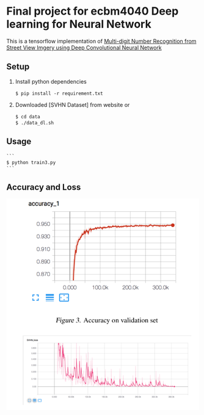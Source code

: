 Final project for ecbm4040 Deep learning for Neural Network
===========================================================
This is a tensorflow implementation of [Multi-digit Number Recognition from Street View Imgery using Deep Convolutional Neural Network](http://arxiv.org/pdf/1312.6802.pdf)

Setup
------------
1. Install python dependencies
	```
	$ pip install -r requirement.txt
	```
2. Downloaded [SVHN Dataset] from website or
	```
	$ cd data
	$ ./data_dl.sh
	```


Usage
-------------
	```
	$ python train3.py
	```


Accuracy and Loss
-------------------
![Accuracy and Loss](https://github.com/marx1855/ecbm4040_final_project/blob/master/images/accuracy.png)


